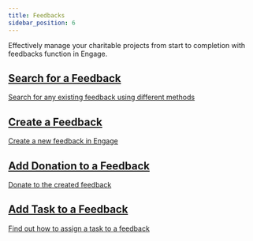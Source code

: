```yaml
---
title: Feedbacks
sidebar_position: 6
---
```


Effectively manage your charitable projects from start to completion with feedbacks function in Engage.  

<section class="row list">
   <article class="col col--6 margin-bottom--lg">
      <a class="card padding--lg cardContainer" href="/docs/engage/feedbacks/searching-feedbacks/">
         <h2 class="text--truncate cardTitle" title="Search for a Feedback">Search for a Feedback</h2>
         <p class="text--truncate cardDescription" title="Search for any existing feedback using different methods">Search for any existing feedback using different methods</p>
      </a>
   </article>

  <article class="col col--6 margin-bottom--lg">
      <a class="card padding--lg cardContainer" href="/docs/engage/feedbacks/creating-feedbacks/">
         <h2 class="text--truncate cardTitle" title="Create a Feedback">Create a Feedback</h2>
         <p class="text--truncate cardDescription" title="Create a new feedback in Engage">Create a new feedback in Engage</p>
      </a>
   </article>

   <article class="col col--6 margin-bottom--lg">
      <a class="card padding--lg cardContainer" href="/docs/engage/feedbacks/donating-to-feedback/">
         <h2 class="text--truncate cardTitle" title="Add Donation to a Feedback">Add Donation to a Feedback</h2>
         <p class="text--truncate cardDescription" title="Donate to the created feedback">Donate to the created feedback</p>
      </a>
   </article>

<article class="col col--6 margin-bottom--lg">
      <a class="card padding--lg cardContainer" href="/docs/engage/feedbacks/assigning-task-to-feedback/">
         <h2 class="text--truncate cardTitle" title="Assigning Task to a Feedback">Add Task to a Feedback</h2>
         <p class="text--truncate cardDescription" title="Find out how to assign a task to a feedback">Find out how to assign a task to a feedback</p>
      </a>
   </article>
</section>